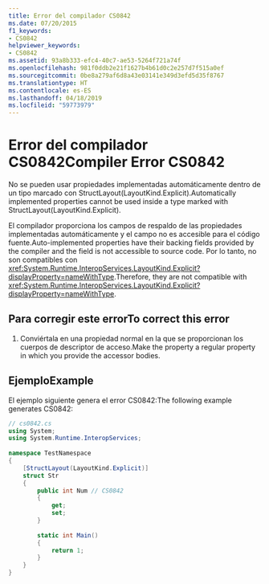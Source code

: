 ```yaml
---
title: Error del compilador CS0842
ms.date: 07/20/2015
f1_keywords:
- CS0842
helpviewer_keywords:
- CS0842
ms.assetid: 93a8b333-efc4-40c7-ae53-5264f721a74f
ms.openlocfilehash: 981f0ddb2e21f1627b4b61d0c2e257d7f515a0ef
ms.sourcegitcommit: 0be8a279af6d8a43e03141e349d3efd5d35f8767
ms.translationtype: HT
ms.contentlocale: es-ES
ms.lasthandoff: 04/18/2019
ms.locfileid: "59773979"
---
```

# <a name="compiler-error-cs0842"></a><span data-ttu-id="c0520-102">Error del compilador CS0842</span><span class="sxs-lookup"><span data-stu-id="c0520-102">Compiler Error CS0842</span></span>
<span data-ttu-id="c0520-103">No se pueden usar propiedades implementadas automáticamente dentro de un tipo marcado con StructLayout(LayoutKind.Explicit).</span><span class="sxs-lookup"><span data-stu-id="c0520-103">Automatically implemented properties cannot be used inside a type marked with StructLayout(LayoutKind.Explicit).</span></span>  
  
 <span data-ttu-id="c0520-104">El compilador proporciona los campos de respaldo de las propiedades implementadas automáticamente y el campo no es accesible para el código fuente.</span><span class="sxs-lookup"><span data-stu-id="c0520-104">Auto-implemented properties have their backing fields provided by the compiler and the field is not accessible to source code.</span></span> <span data-ttu-id="c0520-105">Por lo tanto, no son compatibles con <xref:System.Runtime.InteropServices.LayoutKind.Explicit?displayProperty=nameWithType>.</span><span class="sxs-lookup"><span data-stu-id="c0520-105">Therefore, they are not compatible with <xref:System.Runtime.InteropServices.LayoutKind.Explicit?displayProperty=nameWithType>.</span></span>  
  
## <a name="to-correct-this-error"></a><span data-ttu-id="c0520-106">Para corregir este error</span><span class="sxs-lookup"><span data-stu-id="c0520-106">To correct this error</span></span>  
  
1. <span data-ttu-id="c0520-107">Conviértala en una propiedad normal en la que se proporcionan los cuerpos de descriptor de acceso.</span><span class="sxs-lookup"><span data-stu-id="c0520-107">Make the property a regular property in which you provide the accessor bodies.</span></span>  
  
## <a name="example"></a><span data-ttu-id="c0520-108">Ejemplo</span><span class="sxs-lookup"><span data-stu-id="c0520-108">Example</span></span>  
 <span data-ttu-id="c0520-109">El ejemplo siguiente genera el error CS0842:</span><span class="sxs-lookup"><span data-stu-id="c0520-109">The following example generates CS0842:</span></span>  
  
```csharp  
// cs0842.cs  
using System;  
using System.Runtime.InteropServices;  
  
namespace TestNamespace  
{  
    [StructLayout(LayoutKind.Explicit)]  
    struct Str  
    {  
        public int Num // CS0842  
        {  
            get;  
            set;  
        }  
  
        static int Main()  
        {  
            return 1;  
        }  
    }  
}  
```
